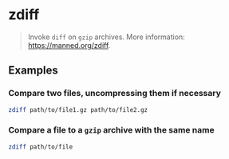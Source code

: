 # zdiff

> Invoke `diff` on `gzip` archives. More information: <https://manned.org/zdiff>.

## Examples

### Compare two files, uncompressing them if necessary

```bash
zdiff path/to/file1.gz path/to/file2.gz
```

### Compare a file to a `gzip` archive with the same name

```bash
zdiff path/to/file
```
